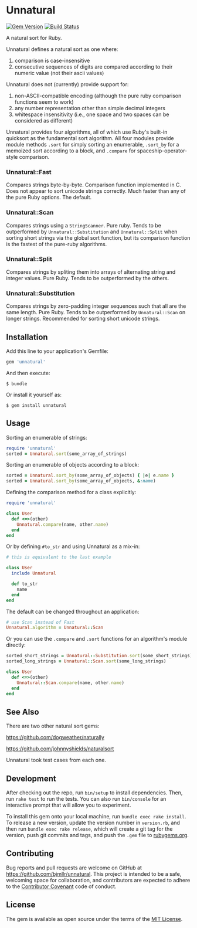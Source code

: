 # Unnatural

[![Gem Version](https://badge.fury.io/rb/unnatural.svg)](https://rubygems.org/gems/unnatural)
[![Build Status](https://travis-ci.org/bjmllr/unnatural.svg)](https://travis-ci.org/bjmllr/unnatural)

A natural sort for Ruby.

Unnatural defines a natural sort as one where:

1. comparison is case-insensitive
2. consecutive sequences of digits are compared according to their numeric value (not their ascii values)

Unnatural does not (currently) provide support for:

1. non-ASCII-compatible encoding (although the pure ruby comparison functions seem to work)
2. any number representation other than simple decimal integers
3. whitespace insensitivity (i.e., one space and two spaces can be considered as different)

Unnatural provides four algorithms, all of which use Ruby's built-in quicksort as the fundamental sort algorithm. All four modules provide module methods `.sort` for simply sorting an enumerable, `.sort_by` for a memoized sort according to a block, and `.compare` for spaceship-operator-style comparison.

### Unnatural::Fast

Compares strings byte-by-byte. Comparison function implemented in C. Does not appear to sort unicode strings correctly. Much faster than any of the pure Ruby options. The default.

### Unnatural::Scan

Compares strings using a `StringScanner`. Pure ruby. Tends to be outperformed by `Unnatural::Substitution` and `Unnatural::Split` when sorting short strings via the global sort function, but its comparison function is the fastest of the pure-ruby algorithms.

### Unnatural::Split

Compares strings by spliting them into arrays of alternating string and integer values. Pure Ruby. Tends to be outperformed by the others.

### Unnatural::Substitution

Compares strings by zero-padding integer sequences such that all are the same length. Pure Ruby. Tends to be outperformed by `Unnatural::Scan` on longer strings. Recommended for sorting short unicode strings.

## Installation

Add this line to your application's Gemfile:

```ruby
gem 'unnatural'
```

And then execute:

    $ bundle

Or install it yourself as:

    $ gem install unnatural

## Usage

Sorting an enumerable of strings:

```ruby
require 'unnatural'
sorted = Unnatural.sort(some_array_of_strings)
```

Sorting an enumerable of objects according to a block:

```ruby
sorted = Unnatural.sort_by(some_array_of_objects) { |e| e.name }
sorted = Unnatural.sort_by(some_array_of_objects, &:name)
```

Defining the comparison method for a class explicitly:

```ruby
require 'unnatural'

class User
  def <=>(other)
    Unnatural.compare(name, other.name)
  end
end
```

Or by defining `#to_str` and using Unnatural as a mix-in:

```ruby
# this is equivalent to the last example

class User
  include Unnatural

  def to_str
    name
  end
end
```

The default can be changed throughout an application:

```ruby
# use Scan instead of Fast
Unnatural.algorithm = Unnatural::Scan
```

Or you can use the `.compare` and `.sort` functions for an algorithm's module directly:

```ruby
sorted_short_strings = Unnatural::Substitution.sort(some_short_strings)
sorted_long_strings = Unnatural::Scan.sort(some_long_strings)

class User
  def <=>(other)
    Unnatural::Scan.compare(name, other.name)
  end
end
```

## See Also

There are two other natural sort gems:

https://github.com/dogweather/naturally

https://github.com/johnnyshields/naturalsort

Unnatural took test cases from each one.


## Development

After checking out the repo, run `bin/setup` to install dependencies. Then, run `rake test` to run the tests. You can also run `bin/console` for an interactive prompt that will allow you to experiment.

To install this gem onto your local machine, run `bundle exec rake install`. To release a new version, update the version number in `version.rb`, and then run `bundle exec rake release`, which will create a git tag for the version, push git commits and tags, and push the `.gem` file to [rubygems.org](https://rubygems.org).

## Contributing

Bug reports and pull requests are welcome on GitHub at https://github.com/bjmllr/unnatural. This project is intended to be a safe, welcoming space for collaboration, and contributors are expected to adhere to the [Contributor Covenant](http://contributor-covenant.org) code of conduct.


## License

The gem is available as open source under the terms of the [MIT License](http://opensource.org/licenses/MIT).

